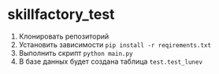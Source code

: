 # skillfactory_test

1. Клонировать репозиторий
2. Установить зависимости `pip install -r reqirements.txt`
3. Выполнить скрипт `python main.py`
4. В базе данных будет создана таблица `test.test_lunev`
